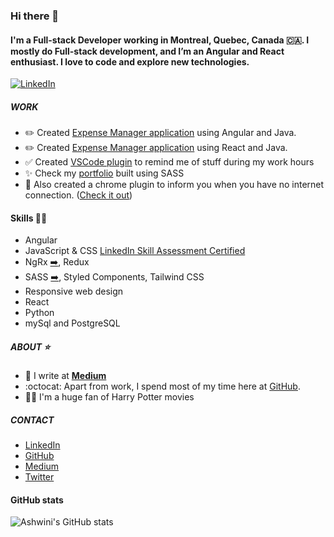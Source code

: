 ### Hi there 👋

#### I'm a Full-stack Developer working in Montreal, Quebec, Canada :canada:. I mostly do Full-stack development, and I’m an Angular and React enthusiast. I love to code and explore new technologies.

[![LinkedIn](https://img.shields.io/badge/LinkedIn-0077B5?style=flat&logo=linkedin&logoColor=white)](https://www.linkedin.com/in/ashwinisurve/ "Ashwini Surve on LinkedIn")

##### WORK

- :pencil2:  Created [Expense Manager application](https://surveashwini.github.io/expense-manager-angular-java/) using Angular and Java.
- :pencil2:  Created [Expense Manager application](https://surveashwini.github.io/expense-manager-react-java/) using React and Java.
- :white_check_mark:  Created [VSCode plugin](https://marketplace.visualstudio.com/items?itemName=ashwinisurve.reminder) to remind me of stuff during my work hours
- ✨  Check my [portfolio](https://ashwinisurve.in/ "Ashwini Surve") built using SASS 
- 🚨  Also created a chrome plugin to inform you when you have no internet connection. ([Check it out](https://chrome.google.com/webstore/detail/internet-connection-statu/pbhlmfomkkdohgjemfkdjelbncllgecc/related?hl=en&authuser=0))

#### Skills 👨‍💻

- Angular
- JavaScript & CSS [LinkedIn Skill Assessment Certified](https://www.linkedin.com/in/ashwinisurve/)
- NgRx [➡️](https://ngrx.io/), Redux
- SASS [➡️](https://sass-lang.com/), Styled Components, Tailwind CSS
- Responsive web design
- React
- Python
- mySql and PostgreSQL

##### ABOUT ⭐️

- :memo: I write at [**Medium**](https://ashwinisurve.medium.com/ 'Ashwini Surve on Medium')
- :octocat: Apart from work, I spend most of my time here at [GitHub](https://github.com/surveashwini "Ashwini Surve on GitHub").
- 🧙‍♂️ I'm a huge fan of Harry Potter movies

##### CONTACT
- [LinkedIn](https://www.linkedin.com/in/ashwinisurve/ "Ashwini Surve on LinkedIn") 
- [GitHub](https://github.com/surveashwini "Ashwini Surve on GitHub") 
- [Medium](https://ashwinisurve.medium.com/ "Ashwini Surve on Medium") 
- [Twitter](https://twitter.com/AshwiniSurve16 "Ashwini Surve on Twitter") 

#### GitHub stats
![Ashwini's GitHub stats](https://github-readme-stats.vercel.app/api?username=surveashwini&show_icons=true&theme=buefy&hide=contribs&count_private=true)
